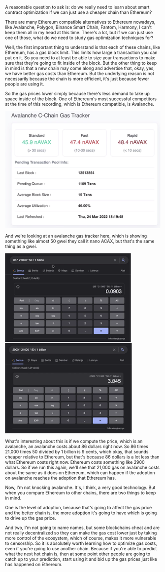 
A reasonable question to ask is: do we really need to learn about smart contract optimization if we can just use a cheaper chain than Ethereum?

There are many Ethereum compatible alternatives to Ethereum nowadays, like Avalanche, Polygon, Binance Smart Chain, Fantom, Harmony, I can't keep them all in my head at this time. There's a lot, but if we can just use one of those, what do we need to study gas optimization techniques for?

Well, the first important thing to understand is that each of these chains, like Ethereum, has a gas block limit. This limits how large a transaction you can put on it. So you need to at least be able to size your transactions to make sure that they're going to fit inside of the block. But the other thing to keep in mind is that a new chain may come along and advertise that, okay, yes, we have better gas costs than Ethereum. But the underlying reason is not necessarily because the chain is more efficient, it's just because fewer people are using it.

So the gas prices lower simply because there's less demand to take up space inside of the block. One of Ethereum's most successful competitors at the time of this recording, which is Ethereum compatible, is Avalanche.

![](snowtrace.png)

And we're looking at an avalanche gas tracker here, which is showing something like almost 50 gwei they call it nano ACAX, but that's the same thing as a gwei. 

<img src="9cents.png" alt="1" style="zoom:65%;" /><img src="3dollars.png" style="zoom:65%;" />

What's interesting about this is if we compute the price, which is an avalanche, an avalanche costs about 86 dollars right now. So 86 times 21,000 times 50 divided by 1 billion is 9 cents, which okay, that sounds cheaper relative to Ethereum, but that's because 86 dollars is a lot less than what Ethereum costs right now. Ethereum costs something like 2900 dollars. So if we run this again, we'll see that 21,000 gas on avalanche costs about the same as it does on Ethereum, which can happen if the adoption on avalanche reaches the adoption that Ethereum has.

Now, I'm not knocking avalanche. It's, I think, a very good technology. But when you compare Ethereum to other chains, there are two things to keep in mind.

One is the level of adoption, because that's going to affect the gas price and the better chain is, the more adoption it's going to have which is going to drive up the gas price.

And two, I'm not going to name names, but some blockchains cheat and are not really decentralized so they can make the gas cost lower just by taking more control of the ecosystem, which of course, makes it more vulnerable to censorship. So it is absolutely worth learning how to optimize gas costs, even if you're going to use another chain. Because if you're able to predict what the next hot chain is, then at some point other people are going to catch up to your prediction, start using it and bid up the gas prices just like has happened on Ethereum.